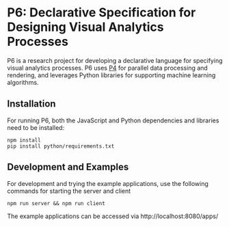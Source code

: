 # P6: Declarative Specification for Designing Visual Analytics Processes

P6 is a research project for developing a declarative language for specifying visual analytics processes. P6 uses [P4](https://github.com/jpkli/p4) for parallel data processing and rendering, and leverages Python libraries for supporting machine learning algorithms.

## Installation

For running P6, both the JavaScript and Python dependencies and libraries need to be installed:

```
npm install
pip install python/requirements.txt
```

## Development and Examples

For development and trying the example applications, use the following commands for starting the server and client

```
npm run server && npm run client
```

The example applications can be accessed via http://localhost:8080/apps/
